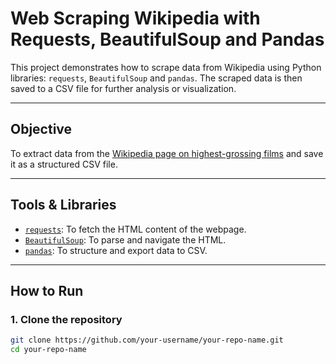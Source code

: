 # Web Scraping Wikipedia with Requests, BeautifulSoup and Pandas

This project demonstrates how to scrape data from Wikipedia using Python libraries: `requests`, `BeautifulSoup` and `pandas`. The scraped data is then saved to a CSV file for further analysis or visualization.

---

## Objective

To extract data from the [Wikipedia page on highest-grossing films](https://en.wikipedia.org/wiki/List_of_highest-grossing_films) and save it as a structured CSV file.

---

## Tools & Libraries

- [`requests`](https://docs.python-requests.org/): To fetch the HTML content of the webpage.
- [`BeautifulSoup`](https://www.crummy.com/software/BeautifulSoup/): To parse and navigate the HTML.
- [`pandas`](https://pandas.pydata.org/): To structure and export data to CSV.

---

## How to Run

### 1. Clone the repository

```bash
git clone https://github.com/your-username/your-repo-name.git
cd your-repo-name

```
